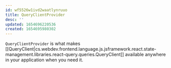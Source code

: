 ```yaml
---
id: wf5526w1ivd2waatlynruuo
title: QueryClientProvider
desc: ''
updated: 1654696220536
created: 1654695980302
---
```


`QueryClientProvider` is what makes [[QueryClient|cs.webdev.frontend.language.js.jsframework.react.state-management.libraries.react-query.queries.QueryClient]] available anywhere in your application when you need it.
